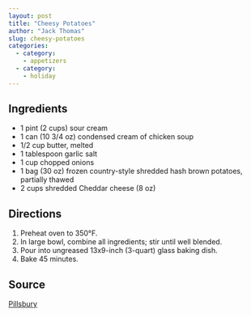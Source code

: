 ```yaml
---
layout: post
title: "Cheesy Potatoes"
author: "Jack Thomas"
slug: cheesy-potatoes
categories:
  - category:
    - appetizers
  - category:
    - holiday
---
```


## Ingredients

- 1 pint (2 cups) sour cream
- 1 can (10 3/4 oz) condensed cream of chicken soup
- 1/2 cup butter, melted
- 1 tablespoon garlic salt
- 1 cup chopped onions
- 1 bag (30 oz) frozen country-style shredded hash brown potatoes, partially thawed
- 2 cups shredded Cheddar cheese (8 oz)

## Directions

1. Preheat oven to 350°F.
2. In large bowl, combine all ingredients; stir until well blended.
3. Pour into ungreased 13x9-inch (3-quart) glass baking dish.
4. Bake 45 minutes.

## Source

[Pillsbury](https://www.pillsbury.com/recipes/cheesy-potato-casserole/30357dc0-fead-4289-b46b-7a72d8c862d4)
